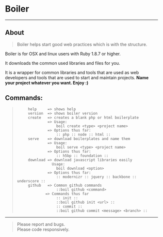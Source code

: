 # Boiler
-------------------------------------------------------------------------------

## About

>Boiler helps start good web practices which is with the structure. 

Boiler is for OSX and linux users with Ruby 1.8.7 or higher.

It downloads the common used libraries and files for you.

It is a wrapper for common libraries and tools that are used as web developers
and tools that are used to start and maintain projects.
<strong>Name your project whatever you want. Enjoy :)</strong>

## Commands:

>          help     => shows help
>          version  => shows boiler version
>          create   => creates a blank php or html boilerplate
>                   => Usage: 
>                       boil create <type> <project name>
>                   => Options thus far:
>                       :: php :: node :: html ::
>          serve    => download boilerplates and name them
>                   => Usage: 
>                       boil serve <type> <project name>
>                   => Options thus far:
>                       :: h5bp :: foundation ::
>          download => download javascript libraries easily
>                     Usage:
>                       boil download <option>
>                   => Options thus far:  
>                       :: modernizr :: jquery :: backbone :: underscore ::
>          github   => Common github commands
>                       ::boil github <command>
>                  => Commands thus far
>                       :: init ::
>                       ::boil github init <url> ::
>                       :: commit ::
>                       ::boil github commit <message> <branch> ::

-------------------------------------------------------------------------------

> Please report and bugs.<br/>
> Please code responsively.